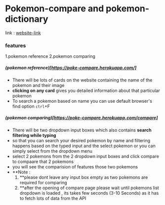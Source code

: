 # Pokemon-compare and pokemon-dictionary
link : [website-link](https://poke-compare.herokuapp.com/)

### features 
1.pokemon reference
2.pokemon comparing

##### (pokemon reference)[https://poke-compare.herokuapp.com/] 
- There will be lots of cards on the website containing the name of the pokemon and their image 
- **clicking on any card** gives you detailed information about that particular pokemon
-  To search a pokemon based on name you can use default browser's find option ```ctrl```+F  

##### (pokemon comparing)[https://poke-compare.herokuapp.com/compare]
- There will be two dropdown input boxes which also contains **search filtering while typing**
- so that you can search your desired pokemon by name and filtering happens based on the typed input and the select pokemon or you can simply select from the dropdown menu
- select 2 pokemons  from the 2 dropdown input boxes and click compare to compaare that 2 pokemons
- you will see the comparision of features those two pokemons
- **Note : 
  1. **please dont leave any input box empty as two pokemons are required for comparing
  2. **after the opening of compare page please wait until pokemons list dropdown is loaded , 
       its takes few seconds (3-10 Seconds) as it has to fetch lots of data from the API 
